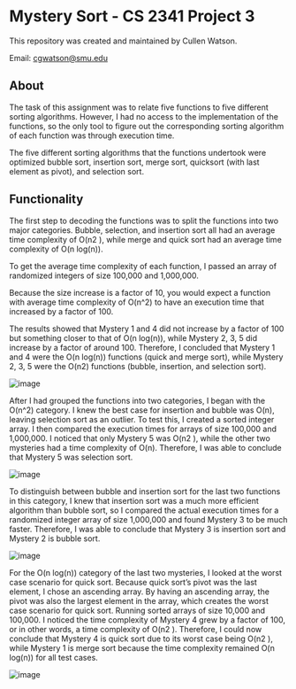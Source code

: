 # Mystery Sort - CS 2341 Project 3

This repository was created and maintained by Cullen Watson.

Email: cgwatson@smu.edu

## About

The task of this assignment was to relate five functions to five different sorting
algorithms. However, I had no access to the implementation of the functions, so the
only tool to figure out the corresponding sorting algorithm of each function was through
execution time. 

The five different sorting algorithms that the functions undertook were optimized
bubble sort, insertion sort, merge sort, quicksort (with last element as pivot), and selection sort.

## Functionality

The first step to decoding the functions was to split the functions into two major
categories. Bubble, selection, and insertion sort all had an average time complexity of O(n2
), while merge and quick sort had an average time complexity of O(n log(n)). 

To get the average time complexity of each function, I passed an array of randomized integers of size 100,000 and
1,000,000. 

Because the size increase is a factor of 10, you would expect a function with average
time complexity of O(n^2) to have an execution time that increased by a factor of 100. 

The results showed that Mystery 1 and 4 did not increase by a factor of 100 but something closer to that of
O(n log(n)), while Mystery 2, 3, 5 did increase by a factor of around 100. Therefore, I concluded
that Mystery 1 and 4 were the O(n log(n)) functions (quick and merge sort), while Mystery 2, 3,
5 were the O(n2) functions (bubble, insertion, and selection sort).

![image](https://user-images.githubusercontent.com/78247585/181483489-2b736a8d-8e0e-448f-b899-75d570a63753.png)

After I had grouped the functions into two categories, I began with the O(n^2) category. I
knew the best case for insertion and bubble was O(n), leaving selection sort as an outlier. To test
this, I created a sorted integer array. I then compared the execution times for arrays of size
100,000 and 1,000,000. I noticed that only Mystery 5 was O(n2
), while the other two mysteries
had a time complexity of O(n). Therefore, I was able to conclude that Mystery 5 was selection
sort.

![image](https://user-images.githubusercontent.com/78247585/181483579-badb62e9-fbe6-4ee2-ac39-914b636e5dee.png)

To distinguish between bubble and insertion sort for the last two functions in this
category, I knew that insertion sort was a much more efficient algorithm than bubble sort, so I
compared the actual execution times for a randomized integer array of size 1,000,000 and found
Mystery 3 to be much faster. Therefore, I was able to conclude that Mystery 3 is insertion sort
and Mystery 2 is bubble sort.

![image](https://user-images.githubusercontent.com/78247585/181483626-fe004073-74e1-4a4f-bfae-95a14b132836.png)

For the O(n log(n)) category of the last two mysteries, I looked at the worst case scenario
for quick sort. Because quick sort’s pivot was the last element, I chose an ascending array. By
having an ascending array, the pivot was also the largest element in the array, which creates the
worst case scenario for quick sort. Running sorted arrays of size 10,000 and 100,000. I noticed
the time complexity of Mystery 4 grew by a factor of 100, or in other words, a time complexity
of O(n2
). Therefore, I could now conclude that Mystery 4 is quick sort due to its worst case being
O(n2
), while Mystery 1 is merge sort because the time complexity remained O(n log(n)) for all
test cases.

![image](https://user-images.githubusercontent.com/78247585/181483679-b4c1a6b2-9c04-4a2b-9ff3-559c097a3361.png)




